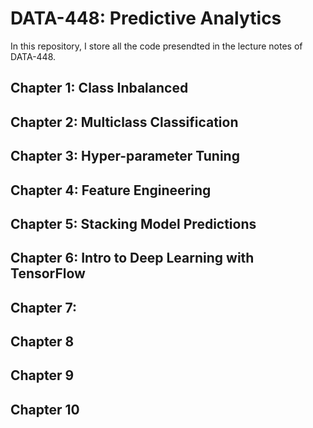 # DATA-448: Predictive Analytics

In this repository, I store all the code presendted in the lecture notes of DATA-448.

## Chapter 1: Class Inbalanced

## Chapter 2: Multiclass Classification

## Chapter 3: Hyper-parameter Tuning

## Chapter 4: Feature Engineering 

## Chapter 5: Stacking Model Predictions

## Chapter 6: Intro to Deep Learning with TensorFlow

## Chapter 7:

## Chapter 8

## Chapter 9

## Chapter 10 

